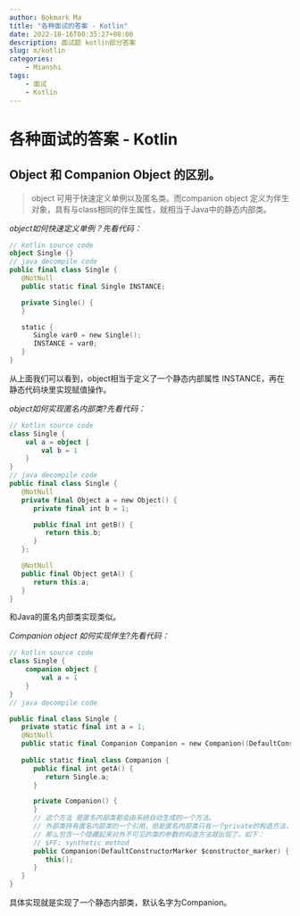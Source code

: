 ```yaml
---
author: Bokmark Ma
title: "各种面试的答案 - Kotlin"
date: 2022-10-16T00:35:27+08:00
description: 面试题 kotlin部分答案
slug: m/kotlin
categories:
    - Mianshi
tags:
    - 面试
    - Kotlin
---
```


# 各种面试的答案 - Kotlin
 
## Object 和 Companion Object 的区别。

> object 可用于快速定义单例以及匿名类。而companion object 定义为伴生对象，具有与class相同的伴生属性，就相当于Java中的静态内部类。  

*object如何快速定义单例？先看代码：*
```kotlin
// kotlin source code
object Single {}
// java decompile code 
public final class Single {
   @NotNull
   public static final Single INSTANCE;

   private Single() {
   }

   static {
      Single var0 = new Single();
      INSTANCE = var0;
   }
}
```
从上面我们可以看到，object相当于定义了一个静态内部属性 INSTANCE，再在静态代码块里实现赋值操作。  

*object如何实现匿名内部类?先看代码：*
```kotlin
// kotlin source code
class Single {
    val a = object {
        val b = 1
    }
}
// java decompile code 
public final class Single {
   @NotNull
   private final Object a = new Object() {
      private final int b = 1;

      public final int getB() {
         return this.b;
      }
   };

   @NotNull
   public final Object getA() {
      return this.a;
   }
}
```
和Java的匿名内部类实现类似。  

*Companion object 如何实现伴生?先看代码：*
```kotlin
// kotlin source code
class Single {
    companion object {
        val a = 1
    }
}
// java decompile code

public final class Single {
   private static final int a = 1;
   @NotNull
   public static final Companion Companion = new Companion((DefaultConstructorMarker)null);
 
   public static final class Companion {
      public final int getA() {
         return Single.a;
      }

      private Companion() {
      }
      // 这个方法 是匿名内部类都会由系统自动生成的一个方法。
      // 外部类持有匿名内部类的一个引用，但是匿名内部类只有一个private的构造方法，所以需要一个其他的构造方法来构建。
      // 那么包含一个隐藏起来对外不可见的类的参数的构造方法就出现了。如下：
      // $FF: synthetic method
      public Companion(DefaultConstructorMarker $constructor_marker) {
         this();
      }
   }
}
```
具体实现就是实现了一个静态内部类，默认名字为Companion。
 